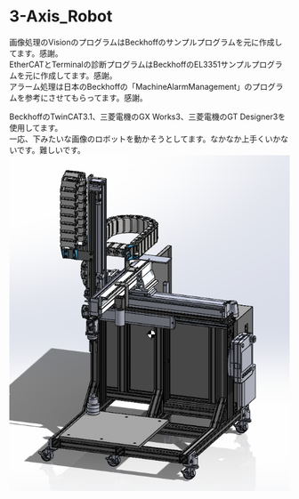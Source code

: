 # 3-Axis_Robot

画像処理のVisionのプログラムはBeckhoffのサンプルプログラムを元に作成してます。感謝。  
EtherCATとTerminalの診断プログラムはBeckhoffのEL3351サンプルプログラムを元に作成してます。感謝。  
アラーム処理は日本のBeckhoffの「MachineAlarmManagement」のプログラムを参考にさせてもらってます。感謝。

BeckhoffのTwinCAT3.1、三菱電機のGX Works3、三菱電機のGT Designer3を使用してます。   
一応、下みたいな画像のロボットを動かそうとしてます。なかなか上手くいかないです。難しいです。
![ロボの画像](./view.png)


<!--
アルミフレームで組み立てているのですが、微妙に歪んでしまいステージとグリッパーの距離が一定になりません。悲しい。
FBを作ってX軸とY軸の座標からZ軸の指令位置を調整して、ステージとグリッパーの距離が一定になる様に補正してます。
 
3D CADのpdfはこちら→「3D CAD」
 
メモ程度の電気回路はこちら→「電気回路」
 
 
Fx5sとTwinCATをModbus TCPで接続して、Fx5s経由でGOTからTwinCATを操作している形です。
Fx5sのシンプル通信機能を使用して、一定周期でTwinCATのModbusサーバーに値の書き込みと読み取りをしてます。
 
XARが入っているPCのTwinCATのビルドを4026にすると、なぜかModbus TCP(TF6250)のコンフィグレーションに失敗するようになったので、4024に戻して使ってます。
自分のバージョンアップ方法が悪いのか。。。
 
 
GOTの非常停止ボタンとデッドマンスイッチを入力するためにEL2911を入れてます。
これで安全か？？？
 
 
ステージ上に適当に置いたマグネットの座標を取得するようにGigEカメラつけて、Vision(TF7000)で処理しようとしてますが、難しくて挫折しそうです。

-->
